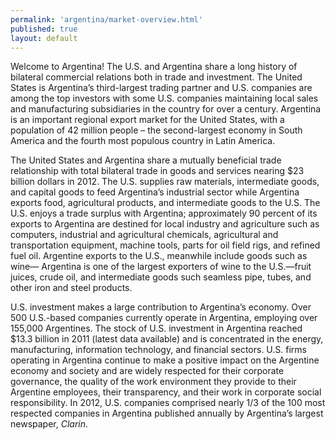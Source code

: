```yaml
--- 
permalink: 'argentina/market-overview.html' 
published: true 
layout: default
---
```

Welcome to Argentina! The U.S. and Argentina share a long history of bilateral commercial relations both in trade and investment. The United States is Argentina’s third-largest trading partner and U.S. companies are among the top investors with some U.S. companies maintaining local sales and manufacturing subsidiaries in the country for over a century. Argentina is an important regional export market for the United States, with a population of 42 million people – the second-largest economy in South America and the fourth most populous country in Latin America.

The United States and Argentina share a mutually beneficial trade relationship with total bilateral trade in goods and services nearing $23 billion dollars in 2012. The U.S. supplies raw materials, intermediate goods, and capital goods to feed Argentina’s industrial sector while Argentina exports food, agricultural products, and intermediate goods to the U.S. The U.S. enjoys a trade surplus with Argentina; approximately 90 percent of its exports to Argentina are destined for local industry and agriculture such as computers, industrial and agricultural chemicals, agricultural and transportation equipment, machine tools, parts for oil field rigs, and refined fuel oil. Argentine exports to the U.S., meanwhile include goods such as wine— Argentina is one of the largest exporters of wine to the U.S.—fruit juices, crude oil, and intermediate goods such seamless pipe, tubes, and other iron and steel products.

U.S. investment makes a large contribution to Argentina’s economy. Over 500 U.S.-based companies currently operate in Argentina, employing over 155,000 Argentines. The stock of U.S. investment in Argentina reached $13.3 billion in 2011 (latest data available) and is concentrated in the energy, manufacturing, information technology, and financial sectors. U.S. firms operating in Argentina continue to make a positive impact on the Argentine economy and society and are widely respected for their corporate governance, the quality of the work environment they provide to their Argentine employees, their transparency, and their work in corporate social responsibility. In 2012, U.S. companies comprised nearly 1/3 of the 100 most respected companies in Argentina published annually by Argentina’s largest newspaper, _Clarin_.
